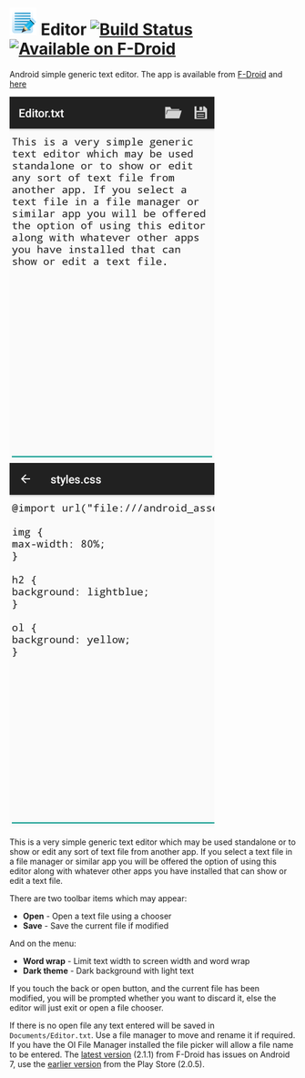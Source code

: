 # ![Logo](src/main/res/drawable-mdpi/ic_launcher.png) Editor [![Build Status](https://travis-ci.org/billthefarmer/editor.svg?branch=master)](https://travis-ci.org/billthefarmer/editor) [![Available on F-Droid](https://f-droid.org/wiki/images/c/ca/F-Droid-button_available-on_smaller.png)](https://f-droid.org/repository/browse/?fdid=org.billthefarmer.editor)

Android simple generic text editor. The app is available from
[F-Droid](https://f-droid.org/repository/browse/?fdid=org.billthefarmer.editor)
and [here](https://github.com/billthefarmer/editor/releases)

![Editor](https://github.com/billthefarmer/billthefarmer.github.io/raw/master/images/Editor.png) ![Editor](https://github.com/billthefarmer/billthefarmer.github.io/raw/master/images/Editor-styles.png)

This is a very simple generic text editor which may be used standalone
or to show or edit any sort of text file from another app. If you
select a text file in a file manager or similar app you will be
offered the option of using this editor along with whatever other apps
you have installed that can show or edit a text file.

There are two toolbar items which may appear:
* **Open** - Open a text file using a chooser
* **Save** - Save the current file if modified

And on the menu:
* **Word wrap** - Limit text width to screen width and word wrap
* **Dark theme** - Dark background with light text

If you touch the back or open button, and the current file has been
modified, you will be prompted whether you want to discard it, else
the editor will just exit or open a file chooser.

If there is no open file any text entered will be saved in
```Documents/Editor.txt```. Use a file manager to move and rename it
if required. If you have the OI File Manager installed the file picker
will allow a file name to be entered. The 
[latest version](https://f-droid.org/packages/org.openintents.filemanager)
(2.1.1) from F-Droid has issues on Android 7, use the
[earlier version](https://play.google.com/store/apps/details?id=org.openintents.filemanager)
from the Play Store (2.0.5).
